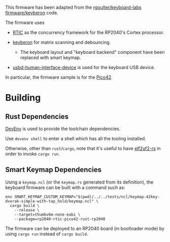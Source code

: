 This firmware has been adapted from the [rgoulter/keyboard-labs firmware/keyberon](https://github.com/rgoulter/keyboard-labs/tree/master/firmware/keyberon) code.

The firmware uses

- [RTIC](https://rtic.rs/1/book/en/) as the concurrency framework for the RP2040's Cortex processor.

- [keyberon](https://github.com/TeXitoi/keyberon) for matrix scanning and debouncing.

  - The keyboard layout and "keyboard backend" component have been replaced with smart keymap.

- [usbd-human-interface-device](https://github.com/dlkj/usbd-human-interface-device) is used
 for the keyboard USB device.

In particular, the firmware sample is for the
[Pico42](https://github.com/rgoulter/keyboard-labs/releases/tag/pico42-rev2023.2).

# Building

## Rust Dependencies

[DevEnv](https://devenv.sh/) is used to provide the toolchain dependencies.

Use `devenv shell` to enter a shell which has all the tooling installed.

Otherwise, other than `rust`/`cargo`, note that it's useful to have
[elf2uf2-rs](https://github.com/JoNil/elf2uf2-rs) in order to invoke `cargo run`.

## Smart Keymap Dependencies

Using a `keymap.ncl` (or the `keymap.rs` generated from its definition),
the keyboard firmware can be built with a command such as:

```
env SMART_KEYMAP_CUSTOM_KEYMAP="$(pwd)/../../tests/ncl/keymap-42key-dvorak-simple-with-tap_hold/keymap.ncl" \
  cargo build \
    --release \
    --target=thumbv6m-none-eabi \
    --package=rp2040-rtic-pico42-rust-rp2040
```

The firmware can be deployed to an RP2040 board (in bootloader mode)
 by using `cargo run` instead of `cargo build`.
